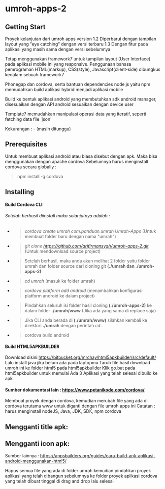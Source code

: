# umroh-apps-2
## Getting Start
Proyek kelanjutan dari umroh apps version 1.2
Diperbarui dengan tampilan layout yang "eye catching" dengan versi terbaru 1.3
Dengan fitur pada aplikasi yang masih sama dengan versi sebelumnya

Tetap menggunakan framework7 untuk tampilan layout (User Interface) pada aplikasi mobile ini yang responsive.
Penggunaan bahasa pemrograman HTML(markup), CSS(style), Javascript(client-side) dibungkus kedalam sebuah framework7

Phonegap dan cordova, serta bantuan dependencies node js yaitu npm
memudahkan build aplikasi hybrid menjadi aplikasi mobile

Build ke bentuk aplikasi android yang membutuhkan sdk android manager, disesuaikan dengan API android sesuaikan dengan device user

Template7 memudahkan manipulasi operasi data yang iteratif, seperti fetching data file 'json'

Kekurangan : - (masih ditunggu)

## Prerequisites
Untuk membuat aplikasi android atau biasa disebut dengan apk.
Maka bisa menggunakan dengan apache cordova
Sebelumnya harus menginstall cordova secara globally :
>npm install -g cordova

## Installing
#### Build Cordova CLI
###### Setelah berhasil diinstall maka selanjutnya adalah :
* > _cordova create umrah com.panduan.umrah Umrah-Apps_ (Untuk membuat folder baru dengan nama "umrah")
* > _git clone https://github.com/arifirmansyah/umroh-apps-2.git_ (Untuk mendownload source project)
* > Setelah berhasil, maka anda akan melihat 2 folder yaitu folder umrah dan folder source dari cloning git **(./umrah dan ./umroh-apps-2)**
* > _cd umrah_ (masuk ke folder umrah)
* > _cordova platform add android_ (menambahkan konfigurasi platform android ke dalam project)
* > Pindahkan seluruh isi folder hasil cloning **(./umroh-apps-2)** ke dalam folder **./umrah/www** (Jika ada yang sama di replace saja)
* > Jika CLI anda berada di **(./umrah/www)** silahkan kembali ke direktori **./umrah** dengan perintah _cd.._
* > cordova build android

#### Build HTML5APKBUILDER
Download disini https://bitbucket.org/mrchay/html5apkbuilder/src/default/
Lalu install java jika belum ada pada laptopmu
Taruh file hasil download umroh ini ke folder html5 pada html5apkbuilder
Klik go.bat pada html5apkbuilder untuk memulai
Ada 3 Aplikasi yang telah selesai dibuild ke apk

#### Sumber dokumentasi lain : https://www.petanikode.com/cordova/
Membuat proyek dengan cordova, kemudian merubah file yang ada di cordova terutama www
untuk diganti dengan file umroh apps ini
Catatan : harus menginstall nodeJS, Java, JDK, SDK, npm cordova

Mengganti title apk:
-
Mengganti icon apk:
-

Sumber lainnya : https://appsbuilders.org/guides/cara-build-apk-aplikasi-android-menggunakan-html5/

Hapus semua file yang ada di folder umrah
kemudian pindahkan proyek aplikasi yang telah dibangun sebelumnya
ke folder proyek aplikasi cordova yang telah dibuat
tinggal di drag and drop lalu selesai
